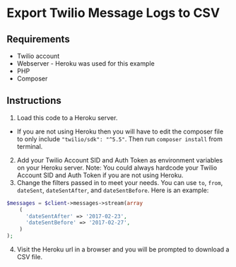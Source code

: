 # Export Twilio Message Logs to CSV

## Requirements

* Twilio account
* Webserver - Heroku was used for this example
* PHP
* Composer

## Instructions

1. Load this code to a Heroku server.
  * If you are not using Heroku then you will have to edit the composer file to only include `"twilio/sdk": "^5.5"`. Then run `composer install` from terminal.
2. Add your Twilio Account SID and Auth Token as environment variables on your Heroku server. Note: You could always hardcode your Twilio Account SID and Auth Token if you are not using Heroku.
3. Change the filters passed in to meet your needs. You can use `to`, `from`, `dateSent`, `dateSentAfter`, and `dateSentBefore`. Here is an example:

```php
$messages = $client->messages->stream(array
    (   
      'dateSentAfter' => '2017-02-23', 
      'dateSentBefore' => '2017-02-27',
    )
);
```

4. Visit the Heroku url in a browser and you will be prompted to download a CSV file.
